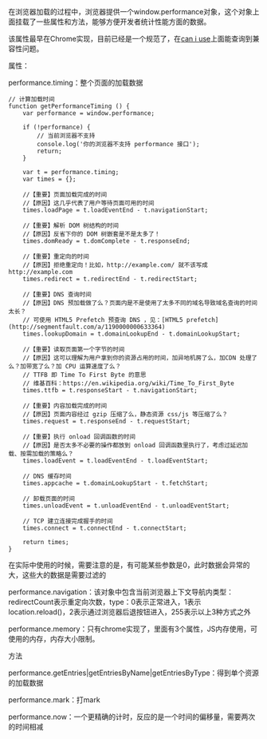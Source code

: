 在浏览器加载的过程中，浏览器提供一个window.performance对象，这个对象上面挂载了一些属性和方法，能够方便开发者统计性能方面的数据。

该属性最早在Chrome实现，目前已经是一个规范了，在[can i use](https://caniuse.com/#feat=nav-timing)上面能查询到兼容性问题。

属性：

performance.timing：整个页面的加载数据

```
// 计算加载时间
function getPerformanceTiming () {  
    var performance = window.performance;
 
    if (!performance) {
        // 当前浏览器不支持
        console.log('你的浏览器不支持 performance 接口');
        return;
    }
 
    var t = performance.timing;
    var times = {};
 
    //【重要】页面加载完成的时间
    //【原因】这几乎代表了用户等待页面可用的时间
    times.loadPage = t.loadEventEnd - t.navigationStart;
 
    //【重要】解析 DOM 树结构的时间
    //【原因】反省下你的 DOM 树嵌套是不是太多了！
    times.domReady = t.domComplete - t.responseEnd;
 
    //【重要】重定向的时间
    //【原因】拒绝重定向！比如，http://example.com/ 就不该写成 http://example.com
    times.redirect = t.redirectEnd - t.redirectStart;
 
    //【重要】DNS 查询时间
    //【原因】DNS 预加载做了么？页面内是不是使用了太多不同的域名导致域名查询的时间太长？
    // 可使用 HTML5 Prefetch 预查询 DNS ，见：[HTML5 prefetch](http://segmentfault.com/a/1190000000633364)            
    times.lookupDomain = t.domainLookupEnd - t.domainLookupStart;
 
    //【重要】读取页面第一个字节的时间
    //【原因】这可以理解为用户拿到你的资源占用的时间，加异地机房了么，加CDN 处理了么？加带宽了么？加 CPU 运算速度了么？
    // TTFB 即 Time To First Byte 的意思
    // 维基百科：https://en.wikipedia.org/wiki/Time_To_First_Byte
    times.ttfb = t.responseStart - t.navigationStart;
 
    //【重要】内容加载完成的时间
    //【原因】页面内容经过 gzip 压缩了么，静态资源 css/js 等压缩了么？
    times.request = t.responseEnd - t.requestStart;
 
    //【重要】执行 onload 回调函数的时间
    //【原因】是否太多不必要的操作都放到 onload 回调函数里执行了，考虑过延迟加载、按需加载的策略么？
    times.loadEvent = t.loadEventEnd - t.loadEventStart;
 
    // DNS 缓存时间
    times.appcache = t.domainLookupStart - t.fetchStart;
 
    // 卸载页面的时间
    times.unloadEvent = t.unloadEventEnd - t.unloadEventStart;
 
    // TCP 建立连接完成握手的时间
    times.connect = t.connectEnd - t.connectStart;
 
    return times;
}
```

在实际中使用的时候，需要注意的是，有可能某些参数是0，此时数据会异常的大，这些大的数据是需要过滤的

performance.navigation：该对象中包含当前浏览器上下文导航内类型：redirectCount表示重定向次数，type：0表示正常进入，1表示location.reload()，2表示通过浏览器后退按钮进入，255表示以上3种方式之外


performance.memory：只有chrome实现了，里面有3个属性，JS内存使用，可使用的内存，内存大小限制。


方法

performance.getEntries|getEntriesByName|getEntriesByType：得到单个资源的加载数据

performance.mark：打mark

performance.now：一个更精确的计时，反应的是一个时间的偏移量，需要两次的时间相减

